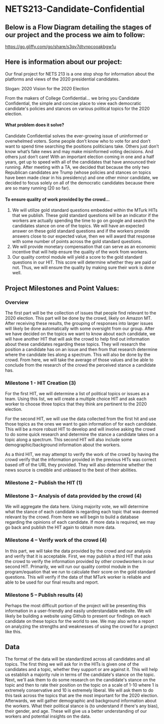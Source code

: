 # NETS213-Candidate-Confidential

## Below is a Flow Diagram detailing the stages of our project and the process we aim to follow:
https://go.gliffy.com/go/share/s3qv7dtvnpcooakbgw1u

## Here is information about our project:
Our final project for NETS 213 is a one stop shop for information about the platforms and views of the 2020 presidential candidates.

Slogan: 2020 Vision for the 2020 Election

From the makers of College Confidential… we bring you Candidate Confidential, the simple and concise place to view each democratic candidate's policies and stances on various political topics for the 2020 election.

#### What problem does it solve?
Candidate Confidential solves the ever-growing issue of uninformed or overwhelmed voters. Some people don’t know who to vote for and don’t want to spend time searching the positions politicians take. Others just don’t know what’s fake news and may make misinformed voting decisions. And others just don’t care! With an important election coming in one and a half years, get up to speed with all of the candidates that have announced their running. After meeting with a TA, we decided that because the only two Republican candidates are Trump (whose policies and stances on topics have been made clear in his presidency) and one other minor candidate, we decided to focus solely on all of the democratic candidates because there are so many running (20 so far).

#### To ensure quality of work provided by the crowd...
1. We will utilize gold standard questions embedded within the MTurk HITs that we publish. These gold standard questions will be an indicator if the workers are actually spending the time to go on google and search the candidates stance on one of the topics. We will have an expected answer on these gold standard questions and if the workers provide answers close to our expected value, then we will award that response with some number of points across the gold standard questions. 
2. We will provide monetary compensation that can serve as an economic incentive that will help ensure the quality of the work from workers.
3. Our quality control module will yield a score to the gold standard questions in our HIT. This score will determine whether they are paid or not. Thus, we will ensure the quality by making sure their work is done well.

## Project Milestones and Point Values:
### Overview
The first part will be the collection of issues that people find relevant to the 2020 election. This part will be done by the crowd, likely on Amazon MT. After receiving these results, the grouping of responses into larger issues will likely be done automatically with some oversight from our group. After we have decided on the topics we want to know about each candidate, we will have another HIT that will ask the crowd to help find out information about these candidates regarding these topics. They will research the position a candidate has on an issue and then from that research determine where the candidate lies along a spectrum. This will also be done by the crowd. From here, we will take the average of those values and be able to conclude from the research of the crowd the perceived stance a candidate has.

### Milestone 1 - HIT Creation (3)
For the first HIT, we will determine a list of political topics or issues as a team. Using this list, we will create a multiple choice HIT and ask each worker to choose three topics that they think are pertinent to the 2020 election.

For the second HIT, we will use the data collected from the first hit and use those topics as the ones we want to gain information of for each candidate. This will be a more robust HIT to develop and will involve asking the crowd to do some quick research and determine the stance a candidate takes on a topic along a spectrum. This second HIT will also include some demographic/background information about the workers. 

As a third HIT, we may attempt to verify the work of the crowd by having the crowd verify that the information provided in the previous HITs was correct based off of the URL they provided. They will also determine whether the news source is credible and unbiased to the best of their abilities.

### Milestone 2 – Publish the HIT (1)

### Milestone 3 – Analysis of data provided by the crowd (4)
We will aggregate the data here. Using majority vote, we will determine what the stance of each candidate is regarding each topic that was deemed relevant by the crowd. From here we will begin to build a database regarding the opinions of each candidate. If more data is required, we may go back and publish the HIT again to obtain more data. 

### Milestone 4 – Verify work of the crowd (4)
In this part, we will take the data provided by the crowd and our analysis and verify that it is acceptable. First, we may publish a third HIT that asks the crowd to verify the information provided by other crowdworkers in our second HIT. Primarily, we will run our quality control module in the program/equation that we run to calculate their score on the gold standard questions. This will verify if the data of that MTurk worker is reliable and able to be used for our final results and report. 

### Milestone 5 – Publish results (4)
Perhaps the most difficult portion of the project will be presenting this information in a user-friendly and easily understandable website. We will likely be building a website using Github to present our findings on each candidate on these topics for the world to see. We may also write a report on analyzing the strengths and weaknesses of using the crowd for a project like this. 

## Data
The format of the data will be standardized across all candidates and all topics.
The first thing we will ask for in the HITs is given one of the candidates and a topic, whether they support or are against it. This will help us establish a majority rule in terms of the candidate's stance on the topic.
Next, we'll ask them to do some research on the candidate's stance on the topic and then to rate their position on the topic on a scale of 1-10 where 1 is extremely conservative and 10 is extremely liberal. 
We will ask them to do this task across the topics that are the most important for the 2020 election.
Afterwards, we will gather demographic and background information about the workers. What their political stance is (to understand if there's any bias), their gender, and age. These will give us a better understanding of our workers and potential insights on the data.
